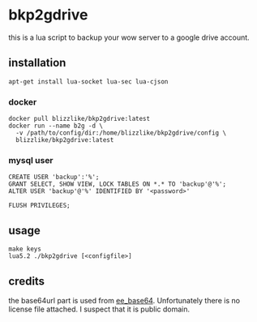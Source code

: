 # bkp2gdrive

this is a lua script to backup your wow server to a google drive account.

## installation

    apt-get install lua-socket lua-sec lua-cjson

### docker

    docker pull blizzlike/bkp2gdrive:latest
    docker run --name b2g -d \
      -v /path/to/config/dir:/home/blizzlike/bkp2gdrive/config \
      blizzlike/bkp2gdrive:latest

### mysql user

    CREATE USER 'backup':'%';
    GRANT SELECT, SHOW VIEW, LOCK TABLES ON *.* TO 'backup'@'%';
    ALTER USER 'backup'@'%' IDENTIFIED BY '<password>'

    FLUSH PRIVILEGES;

## usage

    make keys
    lua5.2 ./bkp2gdrive [<configfile>]

## credits

the base64url part is used from [ee_base64](https://github.com/ErnieE5/ee5_base64).
Unfortunately there is no license file attached. I suspect that it is public domain.

